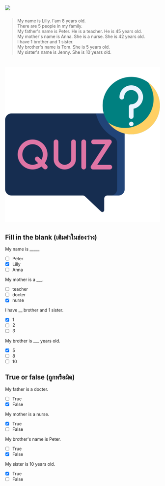 
# ![](/media/img/lessons/myfamily.svg) 

> My name is Lilly. I'am 8 years old.  
> There are 5 people in my family.  
> My father's name is Peter. He is a teacher. He is 45 years old.  
> My mother's name is Anna. She is a nurse. She is 42 years old.  
> I have 1 brother and 1 sister.  
> My brother's name is  Tom. She is 5 years old.  
> My sister's name is Jenny. She is 10 years old.  



# ![icon](/media/icons/quiz.svg) 

## **Fill in the blank (เติมคำในช่องว่าง)**

My name is _____
 - [ ] Peter
 - [x] Lilly
 - [ ] Anna

My mother is a ___.
 - [ ] teacher
 - [ ] docter
 - [x] nurse

I have __ brother and 1 sister.
 - [x] 1
 - [ ] 2
 - [ ] 3 

My brother is ___ years old.
 - [x] 5
 - [ ] 8
 - [ ] 10 

## **True or false (ถูกหรือผิด)**

My father is a docter.
 - [ ] True
 - [x] False

My mother is a nurse.
 - [x] True
 - [ ] False

My brother's name is Peter.
 - [ ] True
 - [x] False

My sister is 10 years old.
 - [x] True
 - [ ] False
